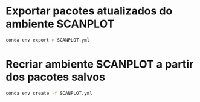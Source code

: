 # Exportar pacotes atualizados do ambiente SCANPLOT

```bash
conda env export > SCANPLOT.yml
```

# Recriar ambiente SCANPLOT a partir dos pacotes salvos

```bash
conda env create -f SCANPLOT.yml
```
